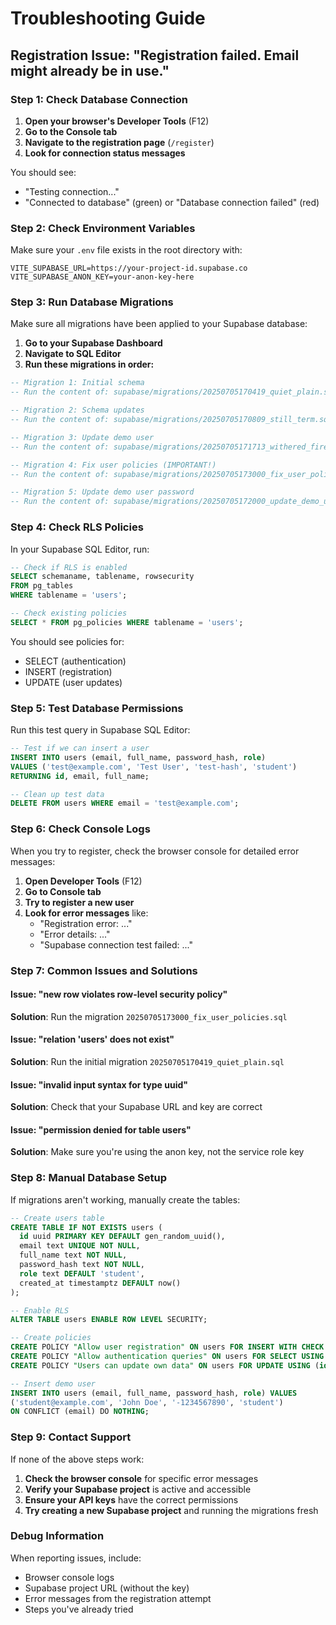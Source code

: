 # Troubleshooting Guide

## Registration Issue: "Registration failed. Email might already be in use."

### Step 1: Check Database Connection

1. **Open your browser's Developer Tools** (F12)
2. **Go to the Console tab**
3. **Navigate to the registration page** (`/register`)
4. **Look for connection status messages**

You should see:
- "Testing connection..."
- "Connected to database" (green) or "Database connection failed" (red)

### Step 2: Check Environment Variables

Make sure your `.env` file exists in the root directory with:

```env
VITE_SUPABASE_URL=https://your-project-id.supabase.co
VITE_SUPABASE_ANON_KEY=your-anon-key-here
```

### Step 3: Run Database Migrations

Make sure all migrations have been applied to your Supabase database:

1. **Go to your Supabase Dashboard**
2. **Navigate to SQL Editor**
3. **Run these migrations in order:**

```sql
-- Migration 1: Initial schema
-- Run the content of: supabase/migrations/20250705170419_quiet_plain.sql

-- Migration 2: Schema updates  
-- Run the content of: supabase/migrations/20250705170809_still_term.sql

-- Migration 3: Update demo user
-- Run the content of: supabase/migrations/20250705171713_withered_firefly.sql

-- Migration 4: Fix user policies (IMPORTANT!)
-- Run the content of: supabase/migrations/20250705173000_fix_user_policies.sql

-- Migration 5: Update demo user password
-- Run the content of: supabase/migrations/20250705172000_update_demo_user.sql
```

### Step 4: Check RLS Policies

In your Supabase SQL Editor, run:

```sql
-- Check if RLS is enabled
SELECT schemaname, tablename, rowsecurity 
FROM pg_tables 
WHERE tablename = 'users';

-- Check existing policies
SELECT * FROM pg_policies WHERE tablename = 'users';
```

You should see policies for:
- SELECT (authentication)
- INSERT (registration)
- UPDATE (user updates)

### Step 5: Test Database Permissions

Run this test query in Supabase SQL Editor:

```sql
-- Test if we can insert a user
INSERT INTO users (email, full_name, password_hash, role) 
VALUES ('test@example.com', 'Test User', 'test-hash', 'student')
RETURNING id, email, full_name;

-- Clean up test data
DELETE FROM users WHERE email = 'test@example.com';
```

### Step 6: Check Console Logs

When you try to register, check the browser console for detailed error messages:

1. **Open Developer Tools** (F12)
2. **Go to Console tab**
3. **Try to register a new user**
4. **Look for error messages** like:
   - "Registration error: ..."
   - "Error details: ..."
   - "Supabase connection test failed: ..."

### Step 7: Common Issues and Solutions

#### Issue: "new row violates row-level security policy"
**Solution**: Run the migration `20250705173000_fix_user_policies.sql`

#### Issue: "relation 'users' does not exist"
**Solution**: Run the initial migration `20250705170419_quiet_plain.sql`

#### Issue: "invalid input syntax for type uuid"
**Solution**: Check that your Supabase URL and key are correct

#### Issue: "permission denied for table users"
**Solution**: Make sure you're using the anon key, not the service role key

### Step 8: Manual Database Setup

If migrations aren't working, manually create the tables:

```sql
-- Create users table
CREATE TABLE IF NOT EXISTS users (
  id uuid PRIMARY KEY DEFAULT gen_random_uuid(),
  email text UNIQUE NOT NULL,
  full_name text NOT NULL,
  password_hash text NOT NULL,
  role text DEFAULT 'student',
  created_at timestamptz DEFAULT now()
);

-- Enable RLS
ALTER TABLE users ENABLE ROW LEVEL SECURITY;

-- Create policies
CREATE POLICY "Allow user registration" ON users FOR INSERT WITH CHECK (true);
CREATE POLICY "Allow authentication queries" ON users FOR SELECT USING (true);
CREATE POLICY "Users can update own data" ON users FOR UPDATE USING (id = (current_setting('app.current_user_id', true))::uuid);

-- Insert demo user
INSERT INTO users (email, full_name, password_hash, role) VALUES
('student@example.com', 'John Doe', '-1234567890', 'student')
ON CONFLICT (email) DO NOTHING;
```

### Step 9: Contact Support

If none of the above steps work:

1. **Check the browser console** for specific error messages
2. **Verify your Supabase project** is active and accessible
3. **Ensure your API keys** have the correct permissions
4. **Try creating a new Supabase project** and running the migrations fresh

### Debug Information

When reporting issues, include:
- Browser console logs
- Supabase project URL (without the key)
- Error messages from the registration attempt
- Steps you've already tried 